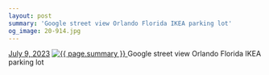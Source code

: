```yaml
---
layout: post
summary: 'Google street view Orlando Florida IKEA parking lot'
og_image: 20-914.jpg
---
```


<p>
  <time>
    <a href="/20">July 9, 2023</a>
  </time>
  <a href="/20">
    <img src="{{ site.assets_url }}/20-457.jpg" srcset="{{ site.assets_url }}/20-228.jpg 228w, {{ site.assets_url }}/20-457.jpg 457w, {{ site.assets_url }}/20-685.jpg 685w, {{ site.assets_url }}/20-914.jpg 914w" sizes="(min-width: 700px) 50vw, calc(100vw - 2rem)" alt="{{ page.summary }}" />
  </a>
  <span>Google street view Orlando Florida IKEA parking lot</span>
</p>
